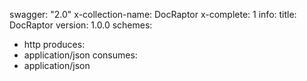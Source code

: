 swagger: "2.0"
x-collection-name: DocRaptor
x-complete: 1
info:
  title: DocRaptor
  version: 1.0.0
schemes:
- http
produces:
- application/json
consumes:
- application/json